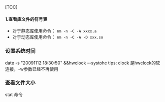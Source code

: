 [TOC]
#### 1.查看库文件的符号表
+ 对于静态库使用命令： `nm -n -C -A xxxx.a`
+ 对于动态库使用命令： `nm -n -C -A -D xxx.so` 
### 设置系统时间
 date -s "20091112 18:30:50" &&hwclock --systohc
 tips: clock 是hwclock的软连接，-w参数已经不再使用

### 查看文件大小
stat 命令